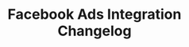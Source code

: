 ---
title: "Facebook Ads Integration Changelog"
permalink: /integrations/saas/facebook-ads/changelog
summary: "Updates about the Facebook Ads integration from the Stitch team."
input: false
show-in-menus: false

layout: changelog
content-type: "changelog-entry-list"
connection-type: "integration"

name: "facebook-ads"
---